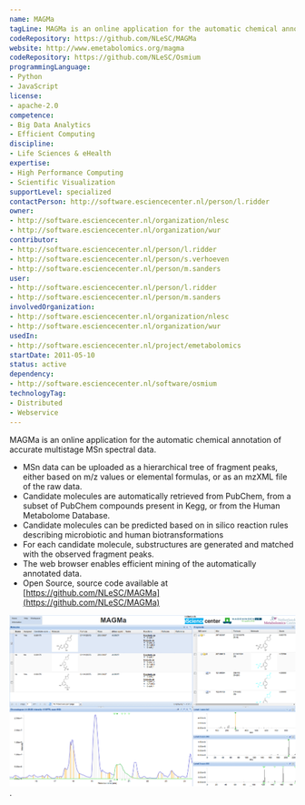 ```yaml
---
name: MAGMa
tagLine: MAGMa is an online application for the automatic chemical annotation of accurate multistage MSn spectral data.
codeRepository: https://github.com/NLeSC/MAGMa
website: http://www.emetabolomics.org/magma
codeRepository: https://github.com/NLeSC/Osmium
programmingLanguage:
- Python
- JavaScript
license:
- apache-2.0
competence:
- Big Data Analytics
- Efficient Computing
discipline:
- Life Sciences & eHealth
expertise:
- High Performance Computing
- Scientific Visualization
supportLevel: specialized
contactPerson: http://software.esciencecenter.nl/person/l.ridder
owner:
- http://software.esciencecenter.nl/organization/nlesc
- http://software.esciencecenter.nl/organization/wur
contributor:
- http://software.esciencecenter.nl/person/l.ridder
- http://software.esciencecenter.nl/person/s.verhoeven
- http://software.esciencecenter.nl/person/m.sanders
user:
- http://software.esciencecenter.nl/person/l.ridder
- http://software.esciencecenter.nl/person/m.sanders
involvedOrganization:
- http://software.esciencecenter.nl/organization/nlesc
- http://software.esciencecenter.nl/organization/wur
usedIn:
- http://software.esciencecenter.nl/project/emetabolomics
startDate: 2011-05-10
status: active
dependency:
- http://software.esciencecenter.nl/software/osmium
technologyTag:
- Distributed
- Webservice
---
```

MAGMa is an online application for the automatic chemical annotation of accurate multistage MSn spectral data.

- MSn data can be uploaded as a hierarchical tree of fragment peaks, either based on m/z values or elemental formulas, or as an mzXML file of the raw data.
- Candidate molecules are automatically retrieved from PubChem, from a subset of PubChem compounds present in Kegg, or from the Human Metabolome Database.
- Candidate molecules can be predicted based on in silico reaction rules describing microbiotic and human biotransformations
- For each candidate molecule, substructures are generated and matched with the observed fragment peaks.
- The web browser enables efficient mining of the automatically annotated data.
- Open Source, source code available at [https://github.com/NLeSC/MAGMa](https://github.com/NLeSC/MAGMa)

![screenshot](https://github.com/NLeSC/MAGMa/raw/master/web/magmaweb/static/img/metabolites.png "Screenshot of web application").
